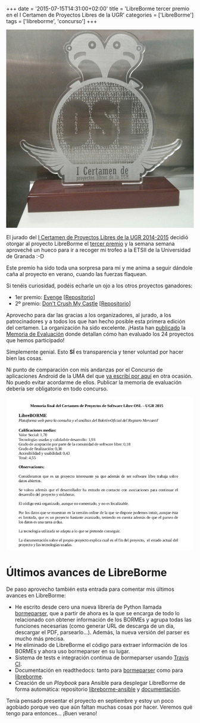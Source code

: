 +++
date = '2015-07-15T14:31:00+02:00'
title = 'LibreBorme tercer premio en el I Certamen de Proyectos Libres de la UGR'
categories = ['LibreBorme']
tags = ['libreborme', 'concurso']
+++

![](/img/libreborme/trofeo_oslugr.gif)

El jurado del [I Certamen de Proyectos Libres de la UGR 2014-2015](http://osl.ugr.es/2014/09/26/premios-a-proyectos-libres-de-la-ugr/) decidió otorgar al proyecto LibreBorme el [tercer premio](http://osl.ugr.es/2015/06/17/ganadores-del-certamen-de-proyectos-libres-de-la-ugr-2014-2015/) y la semana semana aproveché un hueco para ir a recoger mi trofeo a la ETSII de la Universidad de Granada :-D

Este premio ha sido toda una sorpresa para mí y me anima a seguir dándole caña al proyecto en verano, cuando las fuerzas flaquean.

Si tenéis curiosidad, podéis echarle un ojo a los otros proyectos ganadores:

- 1er premio: [Evenge](http://evenge.github.io/) \[[Repositorio](https://github.com/evenge/EVENGE)\]
- 2º premio: [Don't Crush My Castle](http://demiurgosoft.github.io/dont-crush-my-castle/) \[[Repositorio](https://github.com/demiurgosoft/dont-crush-my-castle)\]

Aprovecho para dar las gracias a los organizadores, al jurado, a los patrocinadores y a todos los que han hecho posible esta primera edición del certamen. La organización ha sido excelente. ¡Hasta han [publicado](https://twitter.com/OSLUGR/status/610496501329096704) la [Memoria de Evaluación](https://drive.google.com/file/d/0B8DW9UWKXYAocjMtRWtpQ2x1eUE/view) donde detallan cómo han evaluado los 24 proyectos que hemos participado!

Simplemente genial. Esto **SÍ** es transparencia y tener voluntad por hacer bien las cosas.

Ni punto de comparación con mis andanzas por el Concurso de aplicaciones Android de la UMA del que [ya escribí por aquí](/posts/concurso-android-tongo/) en otra ocasión. No puedo evitar acordarme de ellos. Publicar la memoria de evaluación debería ser obligatorio en todo concurso.

![](/img/libreborme/evaluacion_libreborme_oslugr.png)

# Últimos avances de LibreBorme

De paso aprovecho también esta entrada para comentar mis últimos avances en LibreBorme:

- He escrito desde cero una nueva librería de Python llamada [bormeparser](https://github.com/PabloCastellano/bormeparser), que a partir de ahora es la que se encarga de todo lo relacionado con obtener información de los BORMEs y agrupa todas las funciones necesarias (como generar URL de descarga de un día, descargar el PDF, parsearlo...). Además, la nueva versión del parser es mucho más precisa.
- He eliminado de LibreBorme el código para extraer información de los BORMEs y ahora uso bormeparser en su lugar.
- Sistema de tests e integración continua de bormeparser usando [Travis CI](https://travis-ci.org/PabloCastellano/bormeparser/).
- Documentación en readthedocs: tanto para [bormeparser](http://bormeparser.readthedocs.org/) como para [libreborme](http://libreborme.readthedocs.org/).
- Creación de un *Playbook* para Ansible para desplegar LibreBorme de forma automática: repositorio [libreborme-ansible](https://github.com/PabloCastellano/libreborme-ansible) y [documentación](http://libreborme.readthedocs.org/es/latest/install_production_automated/).

Tenía pensado presentar el proyecto en septiembre y estoy un poco agobiado porque veo que aún faltan muchas cosas por hacer. Veremos qué tengo para entonces... ¡Buen verano!
